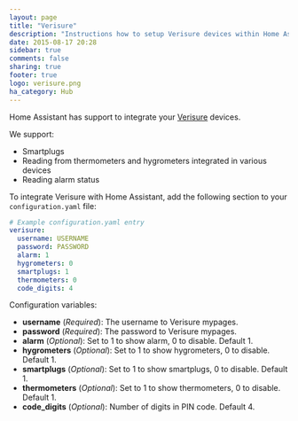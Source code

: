 ```yaml
---
layout: page
title: "Verisure"
description: "Instructions how to setup Verisure devices within Home Assistant."
date: 2015-08-17 20:28
sidebar: true
comments: false
sharing: true
footer: true
logo: verisure.png
ha_category: Hub
---
```




Home Assistant has support to integrate your [Verisure](https://www.verisure.com/) devices.

We support:

  * Smartplugs
  * Reading from thermometers and hygrometers integrated in various devices
  * Reading alarm status

To integrate Verisure with Home Assistant, add the following section to your `configuration.yaml` file:

```yaml
# Example configuration.yaml entry
verisure:
  username: USERNAME
  password: PASSWORD
  alarm: 1
  hygrometers: 0
  smartplugs: 1
  thermometers: 0
  code_digits: 4
```

Configuration variables:

- **username** (*Required*): The username to Verisure mypages.
- **password** (*Required*): The password to Verisure mypages.
- **alarm** (*Optional*): Set to 1 to show alarm, 0 to disable. Default 1.
- **hygrometers** (*Optional*): Set to 1 to show hygrometers, 0 to disable. Default 1.
- **smartplugs** (*Optional*): Set to 1 to show smartplugs, 0 to disable. Default 1.
- **thermometers** (*Optional*): Set to 1 to show thermometers, 0 to disable. Default 1.
- **code_digits** (*Optional*): Number of digits in PIN code. Default 4.

